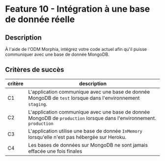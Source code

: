 # Feature 10 - Intégration à une base de donnée réelle

## Description

À l'aide de l'ODM Morphia, intégrez votre code actuel afin qu'il puisse communiquer avec une base de donnée MongoDB.

## Critères de succès

| critère | description                                                                                                         |
| ------- | ------------------------------------------------------------------------------------------------------------------- |
| C1      | L'application communique avec une base de donnée MongoDB de `test` lorsque dans l'environnement `staging`.          |
| C2      | L'application communique avec une base de donnée MongoDB de `production` lorsque dans l'environnement. `production` |
| C3      | L'application utilise une base de donnée `InMemory` lorsqu'elle n'est pas hébergée sur Heroku.                      |
| C4      | Les bases de données sur MongoDB ne sont jamais effacée une fois finales                                            |
